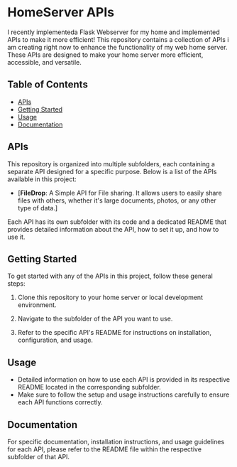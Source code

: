 # HomeServer APIs
I recently implementeda Flask Webserver for my home and implemented APIs to make it more efficient!
This repository contains a collection of APIs i am creating right now to enhance the functionality of my web home server. 
These APIs are designed to make your home server more efficient, accessible, and versatile.

## Table of Contents

- [APIs](#apis)
- [Getting Started](#getting-started)
- [Usage](#usage)
- [Documentation](#documentation)
## APIs

This repository is organized into multiple subfolders, each containing a separate API designed for a specific purpose. Below is a list of the APIs available in this project:

- [**FileDrop**: A Simple API for File sharing. It allows users to easily share files with others, whether it's large documents, photos, or any other type of data.]

Each API has its own subfolder with its code and a dedicated README that provides detailed information about the API, how to set it up, and how to use it.

## Getting Started

To get started with any of the APIs in this project, follow these general steps:

1. Clone this repository to your home server or local development environment.

2. Navigate to the subfolder of the API you want to use.

3. Refer to the specific API's README for instructions on installation, configuration, and usage.

## Usage

- Detailed information on how to use each API is provided in its respective README located in the corresponding subfolder.
- Make sure to follow the setup and usage instructions carefully to ensure each API functions correctly.

## Documentation

For specific documentation, installation instructions, and usage guidelines for each API, please refer to the README file within the respective subfolder of that API.
